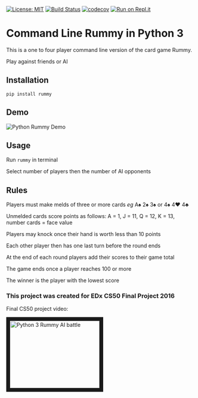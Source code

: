 [![License: MIT](https://img.shields.io/badge/License-MIT-yellow.svg)](https://opensource.org/licenses/MIT)
[![Build Status](https://travis-ci.org/sarcoma/Python-Rummy.svg?branch=master)](https://travis-ci.org/sarcoma/Python-Rummy) 
[![codecov](https://codecov.io/gh/sarcoma/Python-Rummy/branch/master/graph/badge.svg)](https://codecov.io/gh/sarcoma/Python-Rummy)
[![Run on Repl.it](https://repl.it/badge/github/sarcoma/Python-Rummy)](https://repl.it/github/sarcoma/Python-Rummy)

# Command Line Rummy in Python 3

This is a one to four player command line version of the card game Rummy.

Play against friends or AI

## Installation

`pip install rummy`

## Demo

![Python Rummy Demo](rummy-player-vs-ai.gif)

## Usage

Run `rummy` in terminal

Select number of players then the number of AI opponents

## Rules

Players must make melds of three or more cards _eg_  A♠ 2♠ 3♠ or 4♠ 4♥ 4♣

Unmelded cards score points as follows:
A = 1, J = 11, Q = 12, K = 13, number cards = face value

Players may knock once their hand is worth less than 10 points

Each other player then has one last turn before the round ends

At the end of each round players add their scores to their game total

The game ends once a player reaches 100 or more

The winner is the player with the lowest score

### This project was created for EDx CS50 Final Project 2016

Final CS50 project video:

<a href="http://www.youtube.com/watch?feature=player_embedded&v=JghRYmAkpXI
" target="_blank"><img src="http://img.youtube.com/vi/JghRYmAkpXI/3.jpg"
alt="Python 3 Rummy AI battle" width="240" height="180" border="10" /></a>
